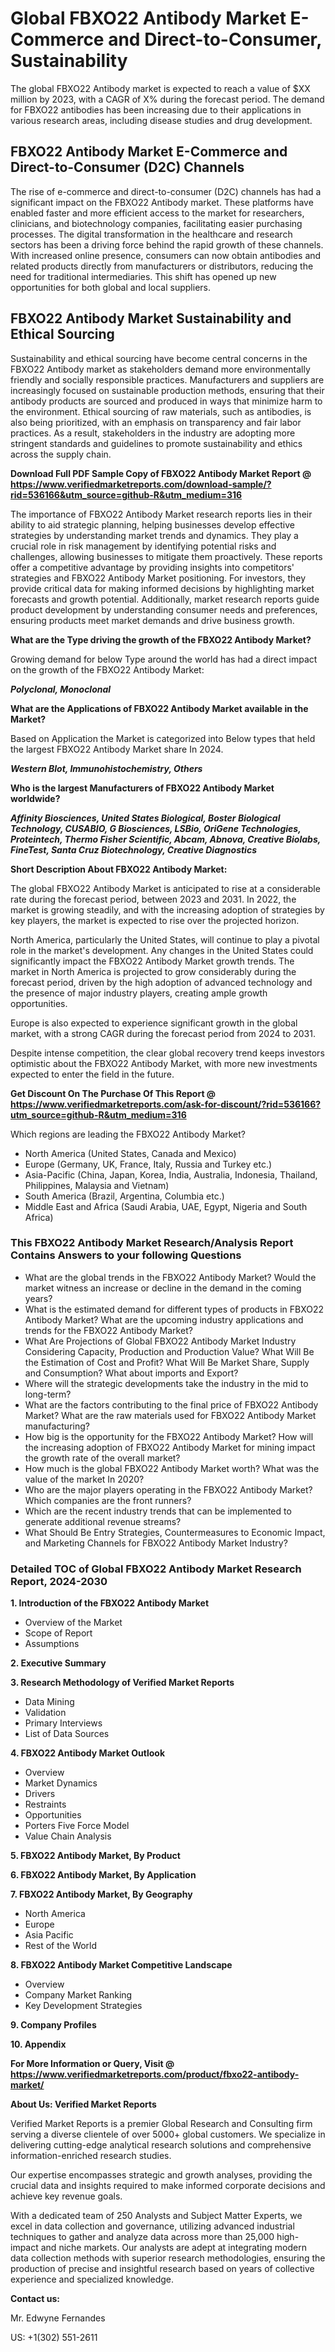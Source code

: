 <h1>Global FBXO22 Antibody Market E-Commerce and Direct-to-Consumer, Sustainability</h1><p class=""><p>The global FBXO22 Antibody market is expected to reach a value of $XX million by 2023, with a CAGR of X% during the forecast period. The demand for FBXO22 antibodies has been increasing due to their applications in various research areas, including disease studies and drug development.</p> <h2>FBXO22 Antibody Market E-Commerce and Direct-to-Consumer (D2C) Channels</h2> <p>The rise of e-commerce and direct-to-consumer (D2C) channels has had a significant impact on the FBXO22 Antibody market. These platforms have enabled faster and more efficient access to the market for researchers, clinicians, and biotechnology companies, facilitating easier purchasing processes. The digital transformation in the healthcare and research sectors has been a driving force behind the rapid growth of these channels. With increased online presence, consumers can now obtain antibodies and related products directly from manufacturers or distributors, reducing the need for traditional intermediaries. This shift has opened up new opportunities for both global and local suppliers.</p> <h2>FBXO22 Antibody Market Sustainability and Ethical Sourcing</h2> <p>Sustainability and ethical sourcing have become central concerns in the FBXO22 Antibody market as stakeholders demand more environmentally friendly and socially responsible practices. Manufacturers and suppliers are increasingly focused on sustainable production methods, ensuring that their antibody products are sourced and produced in ways that minimize harm to the environment. Ethical sourcing of raw materials, such as antibodies, is also being prioritized, with an emphasis on transparency and fair labor practices. As a result, stakeholders in the industry are adopting more stringent standards and guidelines to promote sustainability and ethics across the supply chain.</p> </p><p class=""><strong>Download Full PDF Sample Copy of FBXO22 Antibody Market Report @ <a href="https://www.verifiedmarketreports.com/download-sample/?rid=536166&utm_source=github-R&utm_medium=316" target="_blank">https://www.verifiedmarketreports.com/download-sample/?rid=536166&utm_source=github-R&utm_medium=316</a></strong></p><p>The importance of&nbsp;FBXO22 Antibody Market research reports lies in their ability to aid strategic planning, helping businesses develop effective strategies by understanding market trends and dynamics. They play a crucial role in risk management by identifying potential risks and challenges, allowing businesses to mitigate them proactively. These reports offer a competitive advantage by providing insights into competitors' strategies and FBXO22 Antibody Market positioning. For investors, they provide critical data for making informed decisions by highlighting market forecasts and growth potential. Additionally, market research reports guide product development by understanding consumer needs and preferences, ensuring products meet market demands and drive business growth.</p><p><strong>What are the&nbsp;Type driving the growth of the FBXO22 Antibody Market?</strong></p><p id="" class="">Growing demand for below Type around the world has had a direct impact on the growth of the FBXO22 Antibody Market:</p><p class=""><em><strong>Polyclonal, Monoclonal</strong></em></p><p class=""><strong>What are the&nbsp;Applications&nbsp;of FBXO22 Antibody Market available in the Market?</strong></p><p id="" class="">Based on Application the Market is categorized into Below types that held the largest FBXO22 Antibody Market share In 2024.</p><p class=""><em><strong>Western Blot, Immunohistochemistry, Others</strong></em></p><p class=""><strong>Who is the largest Manufacturers of FBXO22 Antibody Market worldwide?</strong></p><p><em><strong>Affinity Biosciences, United States Biological, Boster Biological Technology, CUSABIO, G Biosciences, LSBio, OriGene Technologies, Proteintech, Thermo Fisher Scientific, Abcam, Abnova, Creative Biolabs, FineTest, Santa Cruz Biotechnology, Creative Diagnostics</strong></em></p><p id="" class=""><strong>Short Description About FBXO22 Antibody Market:</strong></p><p>The global FBXO22 Antibody Market is anticipated to rise at a considerable rate during the forecast period, between 2023 and 2031. In 2022, the market is growing steadily, and with the increasing adoption of strategies by key players, the market is expected to rise over the projected horizon.</p><p>North America, particularly the United States, will continue to play a pivotal role in the market's development. Any changes in the United States could significantly impact the FBXO22 Antibody Market growth trends. The market in North America is projected to grow considerably during the forecast period, driven by the high adoption of advanced technology and the presence of major industry players, creating ample growth opportunities.</p><p>Europe is also expected to experience significant growth in the global market, with a strong CAGR during the forecast period from 2024 to 2031.</p><p>Despite intense competition, the clear global recovery trend keeps investors optimistic about the FBXO22 Antibody Market, with more new investments expected to enter the field in the future.</p><p id="" class=""><strong>Get Discount On The Purchase Of This Report @ <a href="https://www.verifiedmarketreports.com/ask-for-discount/?rid=536166?utm_source=github-R&utm_medium=316" target="_blank">https://www.verifiedmarketreports.com/ask-for-discount/?rid=536166?utm_source=github-R&utm_medium=316</a></strong></p><p class="">Which regions are leading the FBXO22 Antibody Market?</p><ul><li>North America (United States, Canada and Mexico)</li><li>Europe (Germany, UK, France, Italy, Russia and Turkey etc.)</li><li>Asia-Pacific (China, Japan, Korea, India, Australia, Indonesia, Thailand, Philippines, Malaysia and Vietnam)</li><li>South America (Brazil, Argentina, Columbia etc.)</li><li>Middle East and Africa (Saudi Arabia, UAE, Egypt, Nigeria and South Africa)</li></ul><h3 id="" class="">This FBXO22 Antibody Market Research/Analysis Report Contains Answers to your following Questions</h3><ul><li>What are the global trends in the FBXO22 Antibody Market? Would the market witness an increase or decline in the demand in the coming years?</li><li>What is the estimated demand for different types of products in FBXO22 Antibody Market? What are the upcoming industry applications and trends for the FBXO22 Antibody Market?</li><li>What Are Projections of Global FBXO22 Antibody Market Industry Considering Capacity, Production and Production Value? What Will Be the Estimation of Cost and Profit? What Will Be Market Share, Supply and Consumption? What about imports and Export?</li><li>Where will the strategic developments take the industry in the mid to long-term?</li><li>What are the factors contributing to the final price of FBXO22 Antibody Market? What are the raw materials used for FBXO22 Antibody Market manufacturing?</li><li>How big is the opportunity for the FBXO22 Antibody Market? How will the increasing adoption of FBXO22 Antibody Market for mining impact the growth rate of the overall market?</li><li>How much is the global FBXO22 Antibody Market worth? What was the value of the market In 2020?</li><li>Who are the major players operating in the FBXO22 Antibody Market? Which companies are the front runners?</li><li>Which are the recent industry trends that can be implemented to generate additional revenue streams?</li><li>What Should Be Entry Strategies, Countermeasures to Economic Impact, and Marketing Channels for FBXO22 Antibody Market Industry?</li></ul><h3 id="" class="">Detailed TOC of Global FBXO22 Antibody Market Research Report, 2024-2030</h3><p id="" class=""><strong>1. Introduction of the FBXO22 Antibody Market</strong></p><ul><li>Overview of the Market</li><li>Scope of Report</li><li>Assumptions</li></ul><p id="" class=""><strong>2. Executive Summary</strong></p><p id="" class=""><strong>3. Research Methodology of Verified Market Reports</strong></p><ul><li>Data Mining</li><li>Validation</li><li>Primary Interviews</li><li>List of Data Sources</li></ul><p id="" class=""><strong>4. FBXO22 Antibody Market Outlook</strong></p><ul><li>Overview</li><li>Market Dynamics</li><li>Drivers</li><li>Restraints</li><li>Opportunities</li><li>Porters Five Force Model</li><li>Value Chain Analysis</li></ul><p id="" class=""><strong>5. FBXO22 Antibody Market, By Product</strong></p><p id="" class=""><strong>6. FBXO22 Antibody Market, By Application</strong></p><p id="" class=""><strong>7. FBXO22 Antibody Market, By Geography</strong></p><ul><li>North America</li><li>Europe</li><li>Asia Pacific</li><li>Rest of the World</li></ul><p id="" class=""><strong>8. FBXO22 Antibody Market Competitive Landscape</strong></p><ul><li>Overview</li><li>Company Market Ranking</li><li>Key Development Strategies</li></ul><p id="" class=""><strong>9. Company Profiles</strong></p><p id="" class=""><strong>10. Appendix</strong></p><p id="" class=""><strong>For More Information or Query, Visit @ <a href="https://www.verifiedmarketreports.com/product/fbxo22-antibody-market/" target="_blank">https://www.verifiedmarketreports.com/product/fbxo22-antibody-market/</a></strong></p><p id="" class=""><strong>About Us: Verified Market Reports</strong></p><p id="" class="">Verified Market Reports is a premier Global Research and Consulting firm serving a diverse clientele of over 5000+ global customers. We specialize in delivering cutting-edge analytical research solutions and comprehensive information-enriched research studies.</p><p id="" class="">Our expertise encompasses strategic and growth analyses, providing the crucial data and insights required to make informed corporate decisions and achieve key revenue goals.</p><p id="" class="">With a dedicated team of 250 Analysts and Subject Matter Experts, we excel in data collection and governance, utilizing advanced industrial techniques to gather and analyze data across more than 25,000 high-impact and niche markets. Our analysts are adept at integrating modern data collection methods with superior research methodologies, ensuring the production of precise and insightful research based on years of collective experience and specialized knowledge.</p><p id="" class=""><strong>Contact us:</strong></p><p id="" class="">Mr. Edwyne Fernandes</p><p id="" class="">US: +1(302) 551-2611</p>
